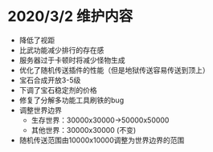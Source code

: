 # 2020/3/2 维护内容

* 降低了视距
* 比武功能减少排行的存在感
* 服务器过于卡顿时将减少怪物生成
* 优化了随机传送插件的性能（但是地狱传送容易传送到顶上）
* 宝石合成开放3-5级
* 下调了宝石稳定剂的价格
* 修复了分解多功能工具刷铁的bug
* 调整世界边界
  * 生存世界：30000x30000→50000x50000
  * 其他世界：30000x30000 (不变)
* 随机传送范围由10000x10000调整为世界边界的范围
